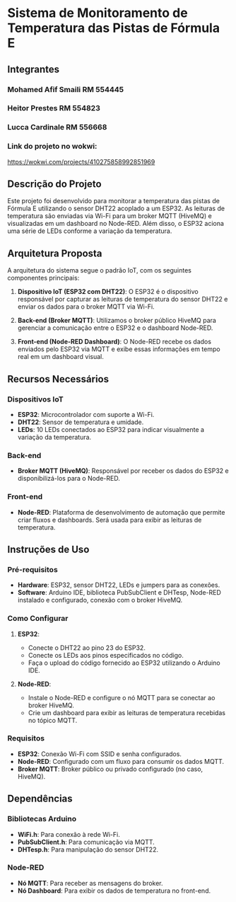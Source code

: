 # Sistema de Monitoramento de Temperatura das Pistas de Fórmula E

## Integrantes
### Mohamed Afif Smaili RM 554445
### Heitor Prestes RM 554823
### Lucca Cardinale RM 556668

### Link do projeto no wokwi:
https://wokwi.com/projects/410275858992851969


## Descrição do Projeto

Este projeto foi desenvolvido para monitorar a temperatura das pistas de Fórmula E utilizando o sensor DHT22 acoplado a um ESP32. As leituras de temperatura são enviadas via Wi-Fi para um broker MQTT (HiveMQ) e visualizadas em um dashboard no Node-RED. Além disso, o ESP32 aciona uma série de LEDs conforme a variação da temperatura.

## Arquitetura Proposta

A arquitetura do sistema segue o padrão IoT, com os seguintes componentes principais:

1. **Dispositivo IoT (ESP32 com DHT22)**: O ESP32 é o dispositivo responsável por capturar as leituras de temperatura do sensor DHT22 e enviar os dados para o broker MQTT via Wi-Fi.
   
2. **Back-end (Broker MQTT)**: Utilizamos o broker público HiveMQ para gerenciar a comunicação entre o ESP32 e o dashboard Node-RED.

3. **Front-end (Node-RED Dashboard)**: O Node-RED recebe os dados enviados pelo ESP32 via MQTT e exibe essas informações em tempo real em um dashboard visual.

## Recursos Necessários

### Dispositivos IoT
- **ESP32**: Microcontrolador com suporte a Wi-Fi.
- **DHT22**: Sensor de temperatura e umidade.
- **LEDs**: 10 LEDs conectados ao ESP32 para indicar visualmente a variação da temperatura.

### Back-end
- **Broker MQTT (HiveMQ)**: Responsável por receber os dados do ESP32 e disponibilizá-los para o Node-RED.

### Front-end
- **Node-RED**: Plataforma de desenvolvimento de automação que permite criar fluxos e dashboards. Será usada para exibir as leituras de temperatura.

## Instruções de Uso

### Pré-requisitos

- **Hardware**: ESP32, sensor DHT22, LEDs e jumpers para as conexões.
- **Software**: Arduino IDE, biblioteca PubSubClient e DHTesp, Node-RED instalado e configurado, conexão com o broker HiveMQ.

### Como Configurar

1. **ESP32**:
   - Conecte o DHT22 ao pino 23 do ESP32.
   - Conecte os LEDs aos pinos especificados no código.
   - Faça o upload do código fornecido ao ESP32 utilizando o Arduino IDE.

2. **Node-RED**:
   - Instale o Node-RED e configure o nó MQTT para se conectar ao broker HiveMQ.
   - Crie um dashboard para exibir as leituras de temperatura recebidas no tópico MQTT.

### Requisitos

- **ESP32**: Conexão Wi-Fi com SSID e senha configurados.
- **Node-RED**: Configurado com um fluxo para consumir os dados MQTT.
- **Broker MQTT**: Broker público ou privado configurado (no caso, HiveMQ).

## Dependências

### Bibliotecas Arduino
- **WiFi.h**: Para conexão à rede Wi-Fi.
- **PubSubClient.h**: Para comunicação via MQTT.
- **DHTesp.h**: Para manipulação do sensor DHT22.

### Node-RED
- **Nó MQTT**: Para receber as mensagens do broker.
- **Nó Dashboard**: Para exibir os dados de temperatura no front-end.

